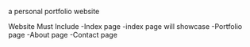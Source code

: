 a personal portfolio website

Website Must Include
-Index page
-index page will showcase
-Portfolio page
-About page
-Contact page
